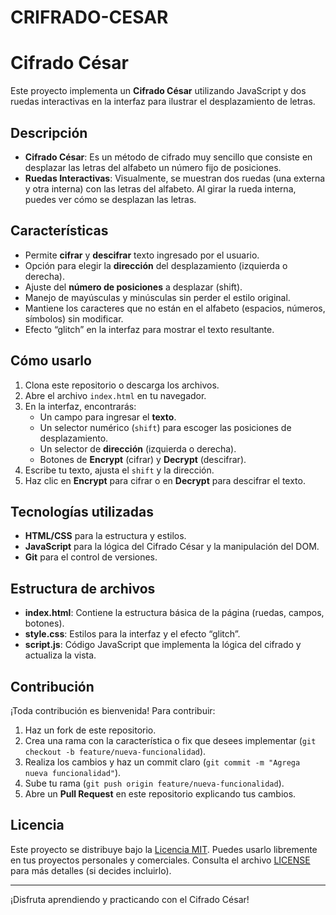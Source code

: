 # CRIFRADO-CESAR

# Cifrado César

Este proyecto implementa un **Cifrado César** utilizando JavaScript y dos ruedas interactivas en la interfaz para ilustrar el desplazamiento de letras.

## Descripción

- **Cifrado César**: Es un método de cifrado muy sencillo que consiste en desplazar las letras del alfabeto un número fijo de posiciones.
- **Ruedas Interactivas**: Visualmente, se muestran dos ruedas (una externa y otra interna) con las letras del alfabeto. Al girar la rueda interna, puedes ver cómo se desplazan las letras.

## Características

- Permite **cifrar** y **descifrar** texto ingresado por el usuario.
- Opción para elegir la **dirección** del desplazamiento (izquierda o derecha).
- Ajuste del **número de posiciones** a desplazar (shift).
- Manejo de mayúsculas y minúsculas sin perder el estilo original.
- Mantiene los caracteres que no están en el alfabeto (espacios, números, símbolos) sin modificar.
- Efecto “glitch” en la interfaz para mostrar el texto resultante.

## Cómo usarlo

1. Clona este repositorio o descarga los archivos.
2. Abre el archivo `index.html` en tu navegador.
3. En la interfaz, encontrarás:
   - Un campo para ingresar el **texto**.
   - Un selector numérico (`shift`) para escoger las posiciones de desplazamiento.
   - Un selector de **dirección** (izquierda o derecha).
   - Botones de **Encrypt** (cifrar) y **Decrypt** (descifrar).
4. Escribe tu texto, ajusta el `shift` y la dirección.
5. Haz clic en **Encrypt** para cifrar o en **Decrypt** para descifrar el texto.

## Tecnologías utilizadas

- **HTML/CSS** para la estructura y estilos.
- **JavaScript** para la lógica del Cifrado César y la manipulación del DOM.
- **Git** para el control de versiones.

## Estructura de archivos


- **index.html**: Contiene la estructura básica de la página (ruedas, campos, botones).
- **style.css**: Estilos para la interfaz y el efecto “glitch”.
- **script.js**: Código JavaScript que implementa la lógica del cifrado y actualiza la vista.

## Contribución

¡Toda contribución es bienvenida! Para contribuir:

1. Haz un fork de este repositorio.
2. Crea una rama con la característica o fix que desees implementar (`git checkout -b feature/nueva-funcionalidad`).
3. Realiza los cambios y haz un commit claro (`git commit -m "Agrega nueva funcionalidad"`).
4. Sube tu rama (`git push origin feature/nueva-funcionalidad`).
5. Abre un **Pull Request** en este repositorio explicando tus cambios.

## Licencia

Este proyecto se distribuye bajo la [Licencia MIT](https://opensource.org/licenses/MIT). Puedes usarlo libremente en tus proyectos personales y comerciales. Consulta el archivo [LICENSE](LICENSE) para más detalles (si decides incluirlo).

---

¡Disfruta aprendiendo y practicando con el Cifrado César!


